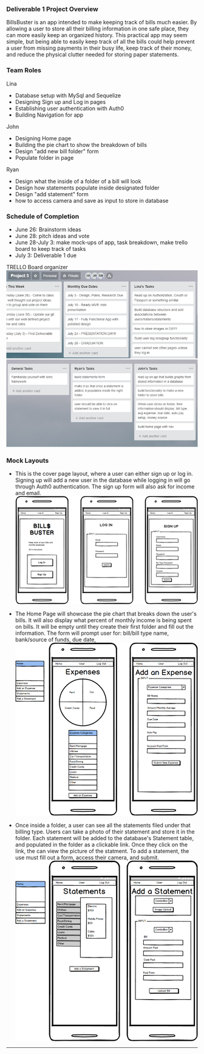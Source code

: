 ### Deliverable 1 Project Overview

BillsBuster is an app intended to make keeping track of bills much easier. By allowing a user to store all their billing information in one safe place, they can more easily keep an organized history. This practical app may seem simple, but being able to easily keep track of all the bills could help prevent a user from missing payments in their busy life, keep track of their money, and reduce the physical clutter needed for storing paper statements.

### Team Roles
Lina 
- Database setup with MySql and Sequelize 
- Designing Sign up and Log in pages 
- Establishing user authentication with Auth0 
- Building Navigation for app

John 
- Designing Home page
- Building the pie chart to show the breakdown of bills 
- Design "add new bill folder" form 
- Populate folder in page
 

Ryan
- Design what the inside of a folder of a bill will look 
- Design how statements populate inside designated folder
- Design "add statement" form
- how to access camera and save as input to store in database

### Schedule of Completion
- June 26: Brainstorm ideas
- June 28: pitch ideas and vote
- June 28-July 3: make mock-ups of app, task breakdown, make trello board to keep track of tasks
- July 3: Deliverable 1 due

TRELLO Board organizer
![trello1](https://github.com/hkichen/Project3/blob/master/app/assets/github/trello1.PNG)
![trello2](https://github.com/hkichen/Project3/blob/master/app/assets/github/trello2.PNG)

### Mock Layouts
- This is the cover page layout, where a user can either sign up or log in. Signing up will add a new user in the database while logging in will go through Auth0 authentication. The sign up form will also ask for income and email.
![mockup1](app/assets/github/mockup-1.png)

- The Home Page will showcase the pie chart that breaks down the user's bills. It will also display what percent of monthly income is being spent on bills. It will be empty until they create their first folder and fill out the information. The form will prompt user for: bill/bill type name, bank/source of funds, due date,  
![mockup2](app/assets/github/mockup-2.png)

- Once inside a folder, a user can see all the statements filed under that billing type. Users can take a photo of their statement and store it in the folder. Each statement will be added to the database's Statement table, and populated in the folder as a clickable link. Once they click on the link, the can view the picture of the statment. To add a statement, the use must fill out a form, access their camera, and submit.
![mockup3](app/assets/github/mockup-3.png)

-----------------------------------------------------

